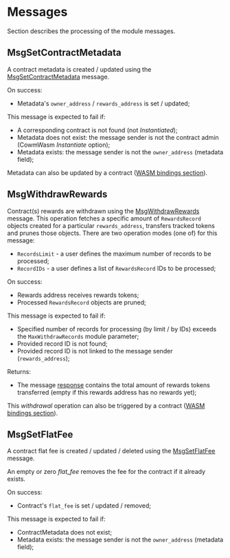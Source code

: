 <!--
order: 2
-->

# Messages

Section describes the processing of the module messages.

## MsgSetContractMetadata

A contract metadata is created / updated using the
[MsgSetContractMetadata](../../../proto/archway/rewards/v1beta1/tx.proto#L22)
message.

On success:

- Metadata's `owner_address` / `rewards_address` is set / updated;

This message is expected to fail if:

- A corresponding contract is not found (not *Instantiated*);
- Metadata does not exist: the message sender is not the contract admin
  (CowmWasm *Instantiate* option);
- Metadata exists: the message sender is not the `owner_address` (metadata
  field);

Metadata can also be updated by a contract
([WASM bindings section](08\_wasm_bindings.md)).

## MsgWithdrawRewards

Contract(s) rewards are withdrawn using the
[MsgWithdrawRewards](../../../proto/archway/rewards/v1beta1/tx.proto#L36)
message. This operation fetches a specific amount of `RewardsRecord` objects
created for a particular `rewards_address`, transfers tracked tokens and prunes
those objects. There are two operation modes (one of) for this message:

- `RecordsLimit` - a user defines the maximum number of records to be processed;
- `RecordIDs` - a user defines a list of `RewardsRecord` IDs to be processed;

On success:

- Rewards address receives rewards tokens;
- Processed `RewardsRecord` objects are pruned;

This message is expected to fail if:

- Specified number of records for processing (by limit / by IDs) exceeds the
  `MaxWithdrawRecords` module parameter;
- Provided record ID is not found;
- Provided record ID is not linked to the message sender (`rewards_address`);

Returns:

- The message [response](../../../proto/archway/rewards/v1beta1/tx.proto#L59)
  contains the total amount of rewards tokens transferred (empty if this rewards
  address has no rewards yet);

This *withdrawal* operation can also be triggered by a contract
([WASM bindings section](08\_wasm_bindings.md)).

## MsgSetFlatFee

A contract flat fee is created / updated / deleted using the
[MsgSetFlatFee](../../../proto/archway/rewards/v1beta1/tx.proto#L74) message.

An empty or zero *flat_fee* removes the fee for the contract if it already
exists.

On success:

- Contract's `flat_fee` is set / updated / removed;

This message is expected to fail if:

- ContractMetadata does not exist;
- Metadata exists: the message sender is not the `owner_address` (metadata
  field);
